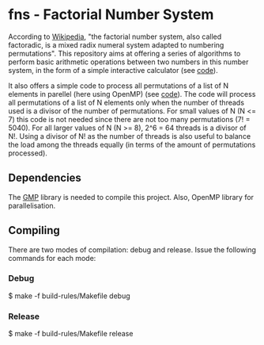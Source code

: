 # fns - Factorial Number System

According to [Wikipedia](https://en.wikipedia.org/wiki/Factorial_number_system), "the factorial number system,
also called factoradic, is a mixed radix numeral system adapted to numbering permutations". This repository aims
at offering a series of algorithms to perform basic arithmetic operations between two numbers in this number system,
in the form of a simple interactive calculator (see [code](https://github.com/lluisalemanypuig/fns/blob/master/src/calculator.cpp)).

It also offers a simple code to process all permutations of a list of N elements in parellel (here using OpenMP)
(see [code](https://github.com/lluisalemanypuig/fns/blob/master/src/permutations.cpp)). The code will process all
permutations of a list of N elements only when the number of threads used is a divisor of the number of permutations.
For small values of N (N <= 7) this code is not needed since there are not too many permutations (7! = 5040). For
all larger values of N (N >= 8), 2^6 = 64 threads is a divisor of N!. Using a divisor of N! as the number of threads
is also useful to balance the load among the threads equally (in terms of the amount of permutations processed).

## Dependencies

The [GMP](https://gmplib.org/) library is needed to compile this project. Also, OpenMP library for parallelisation.

## Compiling

There are two modes of compilation: debug and release. Issue the following commands for each mode:

### Debug

$ make -f build-rules/Makefile debug

### Release

$ make -f build-rules/Makefile release
